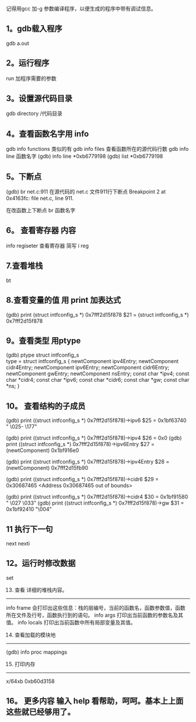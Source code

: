 记得用gcc 加-g 参数编译程序，以便生成的程序中带有调试信息。 

1。gdb载入程序
-------------
gdb a.out 

2。运行程序
----------
run 加程序需要的参数 

3。设置源代码目录
----------------
gdb directory /代码目录

4。查看函数名字用 info
----------------------
gdb info functions
类似的有
gdb info files
查看函数所在的源代码行数
gdb info line 函数名字
(gdb) info line  *0xb6779198
(gdb) list *0xb6779198



5。下断点
---------
(gdb) br net.c:911 在源代码的 net.c 文件911行下断点
Breakpoint 2 at 0x4163fc: file net.c, line 911.

在改函数上下断点
br 函数名字   

6。 查看寄存器 内容
------------------
info regiseter 查看寄存器   简写 i reg 

7.查看堆栈
---------
bt 

8.查看变量的值 用 print 加表达式
------------------------------
(gdb) print (struct intfconfig_s *) 0x7fff2d15f878 
$21 = (struct intfconfig_s *) 0x7fff2d15f878

9。查看类型 用ptype
--------------------
(gdb) ptype struct intfconfig_s    
type = struct intfconfig_s {
    newtComponent ipv4Entry;
    newtComponent cidr4Entry;
    newtComponent ipv6Entry;
    newtComponent cidr6Entry;
    newtComponent gwEntry;
    newtComponent nsEntry;
    const char *ipv4;
    const char *cidr4;
    const char *ipv6;
    const char *cidr6;
    const char *gw;
    const char *ns;
}

10。 查看结构的子成员
--------------------
(gdb) print ((struct intfconfig_s *) 0x7fff2d15f878)->ipv6
$25 = 0x1bf63740 " \025- \177"

(gdb) print ((struct intfconfig_s *) 0x7fff2d15f878)->ipv4
$26 = 0x0
(gdb) print ((struct intfconfig_s *) 0x7fff2d15f878)->ipv6Entry
$27 = (newtComponent) 0x1bf916e0

(gdb) print ((struct intfconfig_s *) 0x7fff2d15f878)->ipv4Entry
$28 = (newtComponent) 0x7fff2d15fb90

(gdb) print ((struct intfconfig_s *) 0x7fff2d15f878)->cidr6
$29 = 0x30687465 <Address 0x30687465 out of bounds>

(gdb) print ((struct intfconfig_s *) 0x7fff2d15f878)->cidr4
$30 = 0x1bf91580 " \027 \033"
(gdb) print ((struct intfconfig_s *) 0x7fff2d15f878)->gw
$31 = 0x1bf92410 "\004"

11 执行下一句 
-------------
next 
nexti 

12。运行时修改数据
------------------
set



13.   查看 详细的堆栈内容。 
--------------------------
info frame
会打印出这些信息：栈的层编号，当前的函数名，函数参数值，函数所在文件及行号，函数执行到的语句。
info args
打印出当前函数的参数名及其值。
info locals
打印出当前函数中所有局部变量及其值。

14. 查看加载的模块地
---------------------
(gdb) info proc mappings   

15. 打印内存
-------------
x/64xb   0xb60d3158 

16。 更多内容 输入 help 看帮助，呵呵。基本上上面这些就已经够用了。
-------------------
